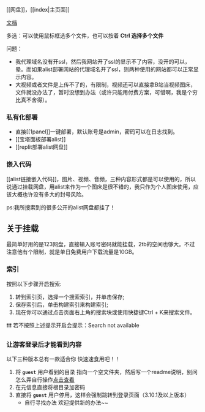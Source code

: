 [[网盘]]，[[index|主页面]]


[文档](https://alist.nn.ci/zh/guide/drivers/common.html)


多选：可以使用鼠标框选多个文件，也可以按着 **Ctrl 选择多个文件**

问题：
- 我代理域名没有开ssl，然后我网站开了ssl的显示不了内容，没开的可以，晕。而如果alist部署网站的代理域名开了ssl，则两种使用的网站都可以正常显示内容。
- 大视频或者文件是上传不了的，有限制，视频还可以直接拿B站当视频图床，文件就没办法了，暂时没想到办法（或许只能用付费方案，可惜啊，我是个穷比真不舍得）。
### 私有化部署
- 直接[[1panel]]一键部署，默认账号是admin，密码可以在日志找到。
- [[宝塔面板部署alist]]
- [[replit部署alist网盘]]

### 嵌入代码

[[alist链接嵌入代码]]，图片、视频、音频，三种内容形式都是可以使用的，所以说通过挂载网盘，用alist来作为一个图床是很不错的，我只作为个人图床使用，应该大概也许没有多大的封号风险。

ps:我所搜索到的很多公开的alist网盘都挂了！
## 关于挂载
最简单好用的是123网盘，直接输入账号密码就能挂载，2tb的空间也够大。不过注意他有个限制，就是单日免费用户下载流量是10GB。

### 索引
按照以下步骤开启搜索:
1. 转到索引页，选择一个搜索索引，并单击保存;
2. 保存索引后，单击构建索引来构建索引;
3. 现在你可以通过点击页面右上角的搜索块或使用快捷键Ctrl + K来搜索文件。

❗❗❗ 若不按照上述提示开启会提示：Search not available

### 让游客登录后才能看到内容

以下三种版本总有一款适合你 快速速食用吧！！

1. 将 **`guest`** 用户看到的目录 指向一个空文件夹，然后写一个readme说明，别问怎么弄自行操作[点击查看](https://alist.nn.ci/zh/faq/why.html#%E5%A6%82%E4%BD%95%E6%96%B0%E5%BB%BA%E4%B8%80%E4%B8%AA%E5%AE%8C%E5%85%A8%E7%A9%BA%E7%99%BD%E7%9A%84%E6%96%87%E4%BB%B6%E5%A4%B9)
2. 在元信息直接将根目录加密码
3. 直接将 **`guest`** 用户停用，这样会强制跳转到登录页面（3.10.1及以上版本）
    - 自行寻找办法 欢迎提供新的办法~~
